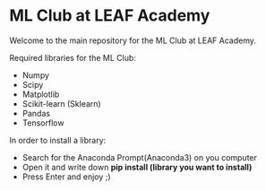 # ML Club at LEAF Academy
Welcome to the main repository for the ML Club at LEAF Academy.

Required libraries for the ML Club:
- Numpy
- Scipy
- Matplotlib
- Scikit-learn (Sklearn)
- Pandas
- Tensorflow

In order to install a library:
- Search for the Anaconda Prompt(Anaconda3) on you computer
- Open it and write down **pip install (library you want to install)**
- Press Enter and enjoy ;)
